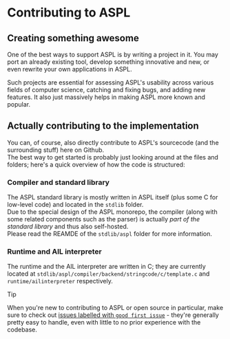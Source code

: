 # Contributing to ASPL
## Creating something awesome
One of the best ways to support ASPL is by writing a project in it. You may port an already existing tool, develop something innovative and new, or even rewrite your own applications in ASPL.

Such projects are essential for assessing ASPL's usability across various fields of computer science, catching and fixing bugs, and adding new features. It also just massively helps in making ASPL more known and popular.

## Actually contributing to the implementation
You can, of course, also directly contribute to ASPL's sourcecode (and the surrounding stuff) here on Github.
<br>The best way to get started is probably just looking around at the files and folders; here's a quick overview of how the code is structured:

### Compiler and standard library
The ASPL standard library is mostly written in ASPL itself (plus some C for low-level code) and located in the `stdlib` folder.
<br>Due to the special design of the ASPL monorepo, the compiler (along with some related components such as the parser) is actually _part of the standard library_ and thus also self-hosted.
<br>Please read the REAMDE of the `stdlib/aspl` folder for more information.

### Runtime and AIL interpreter
The runtime and the AIL interpreter are written in C; they are currently located at `stdlib/aspl/compiler/backend/stringcode/c/template.c` and `runtime/ailinterpreter` respectively.

> [!TIP]
> When you're new to contributing to ASPL or open source in particular, make sure to check out [issues labelled with `good first issue`](https://github.com/aspl-lang/aspl/issues?q=state%3Aopen%20label%3A%22good%20first%20issue%22) - they're generally pretty easy to handle, even with little to no prior experience with the codebase.